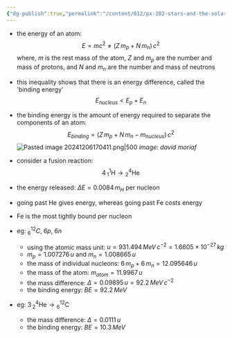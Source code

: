 ```yaml
---
{"dg-publish":true,"permalink":"/content/012/px-282-stars-and-the-solar-system/d-stellar-structure-and-interiors/px-282-d6-nuclear-binding-energies/","noteIcon":"1","created":"2024-11-25T10:50:32.000+00:00","updated":"2025-01-05T11:17:02.420+00:00"}
---
```


- the energy of an atom: 
$$E = mc^{2} \neq (Z\,m_{p} + N\,m_{n}) \, c^{2}$$
	where, $m$ is the rest mass of the atom, $Z$ and $m_{p}$ are the number and mass of protons, and $N$ and $m_{n}$ are the number and mass of neutrons
- this inequality shows that there is an energy difference, called the 'binding energy' 
$$E_{nucleus} < E_{p} + E_{n}$$
- the binding energy is the amount of energy required to separate the components of an atom: 
$$E_{binding} = (Z\,m_{p} + N\,m_{n} - m_{nucleus}) \, c^{2}$$
![Pasted image 20241206170411.png|500](/img/user/pics/Pasted%20image%2020241206170411.png)
*image: david moriaf*

- consider a fusion reaction: 
$$4 \, {}_{1}^{1}\text{H} \to {}_{2}^{4} \text{He}$$
- the energy released: $\Delta E = 0.0084\,m_{H}$ per nucleon
- going past He gives energy, whereas going past Fe costs energy
- Fe is the most tightly bound per nucleon

- eg: ${}_{6}^{12}C,\; 6p,\; 6n$
	- using the atomic mass unit: $u = 931.494\,MeV\,c^{-2} = 1.6605\times10^{-27}\,kg$
	- $m_{p} = 1.007276\,u$ and $m_{n} = 1.008665\,u$
	- the mass of individual nucleons: $6\,m_{p} + 6\,m_{n} = 12.095646\,u$
	- the mass of the atom: $m_{atom} = 11.9967\,u$
	- the mass difference: $\Delta = 0.09895\,u = 92.2\,MeV\,c^{-2}$
	- the binding energy: $BE = 92.2\,MeV$

- eg: $3\,{}_{2}^{4} \text{He} \to {}_{6}^{12}\text{C}$
	- the mass difference: $\Delta = 0.0111\,u$
	- the binding energy: $BE = 10.3\,MeV$
